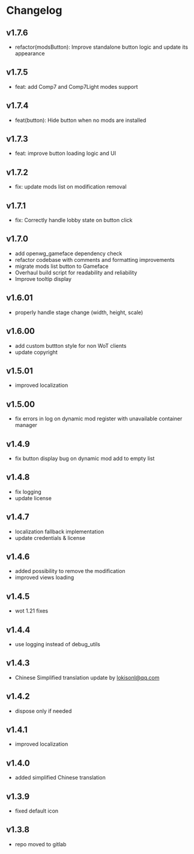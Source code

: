 # Changelog

## v1.7.6
* refactor(modsButton): Improve standalone button logic and update its appearance

## v1.7.5
* feat: add Comp7 and Comp7Light modes support

## v1.7.4
* feat(button): Hide button when no mods are installed

## v1.7.3
* feat: improve button loading logic and UI

## v1.7.2
* fix: update mods list on modification removal

## v1.7.1
* fix: Correctly handle lobby state on button click

## v1.7.0
* add openwg_gameface dependency check
* refactor codebase with comments and formatting improvements
* migrate mods list button to Gameface
* Overhaul build script for readability and reliability
* Improve tooltip display

## v1.6.01
* properly handle stage change (width, height, scale)

## v1.6.00
* add custom buttton style for non WoT clients
* update copyright

## v1.5.01
* improved localization

## v1.5.00
* fix errors in log on dynamic mod register with unavailable container manager

## v1.4.9
* fix button display bug on dynamic mod add to empty list

## v1.4.8
* fix logging
* update license

## v1.4.7
* localization fallback implementation
* update credentials & license

## v1.4.6
* added possibility to remove the modification
* improved views loading

## v1.4.5
* wot 1.21 fixes

## v1.4.4
* use logging instead of debug_utils

## v1.4.3
* Chinese Simplified translation update by lokisonl@qq.com

## v1.4.2
* dispose only if needed

## v1.4.1
* improved localization

## v1.4.0
* added simplified Chinese translation

## v1.3.9
* fixed default icon

## v1.3.8
* repo moved to gitlab
